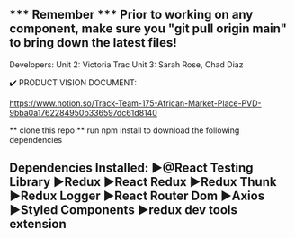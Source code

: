 *** Remember ***
Prior to working on any component, make sure you "git pull origin main" to bring down the latest files!
---



Developers: 
  Unit 2: Victoria Trac
  Unit 3: Sarah Rose, Chad Diaz
  
✔️ PRODUCT VISION DOCUMENT:

https://www.notion.so/Track-Team-175-African-Market-Place-PVD-9bba0a1762284950b336597dc61d8140

** clone this repo
** run npm install to download the following dependencies 

Dependencies Installed: 
  ▶️@React Testing Library
  ▶️Redux
  ▶️React Redux
  ▶️Redux Thunk
  ▶️Redux Logger
  ▶️React Router Dom
  ▶️Axios
  ▶️Styled Components
  ▶️redux dev tools extension
  ---
  
 
